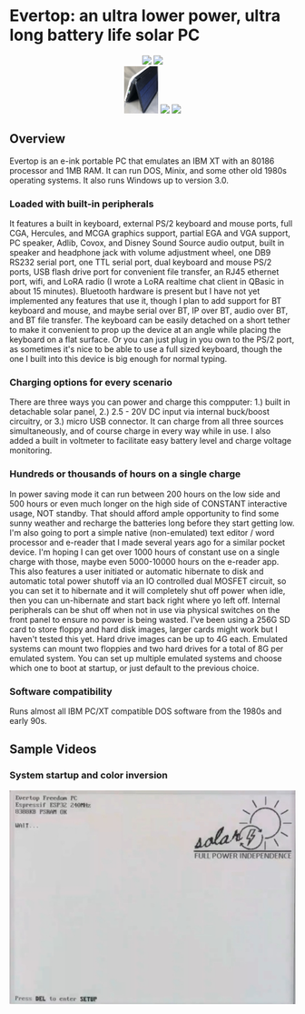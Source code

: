 # Evertop: an ultra lower power, ultra long battery life solar PC

<div align="center">
  <img width = "23%" src="https://github.com/ericjenott/Evertop/blob/main/images/games/testdrive2-1.JPG?raw=true">
  <img width = "16%" src="https://github.com/ericjenott/Evertop/blob/main/images/exterior/standing_angle1.JPG?raw=true">
</div>
<div align="center">
  <img width = "12%" src="https://github.com/ericjenott/Evertop/blob/main/images/exterior/solar_stand1.JPG?raw=true">
  <img width = "14%" src="https://github.com/ericjenott/Evertop/blob/main/images/exterior/keyboard_detached2.JPG?raw=true">
  <img width = "20%" src="https://github.com/ericjenott/Evertop/blob/main/images/exterior/opendevice3.JPG?raw=true">
</div>

## Overview
Evertop is an e-ink portable PC that emulates an IBM XT with an 80186 processor and 1MB RAM. It can run DOS, Minix, and some other old 1980s operating systems.  It also runs Windows up to version 3.0.

### Loaded with built-in peripherals
It features a built in keyboard, external PS/2 keyboard and mouse ports, full CGA, Hercules, and MCGA graphics support, partial EGA and VGA support, PC speaker, Adlib, Covox, and Disney Sound Source audio output, built in speaker and headphone jack with volume adjustment wheel, one DB9 RS232 serial port, one TTL serial port, dual keyboard and mouse PS/2 ports, USB flash drive port for convenient file transfer, an RJ45 ethernet port, wifi, and LoRA radio (I wrote a LoRA realtime chat client in QBasic in about 15 minutes).  Bluetooth hardware is present but I have not yet implemented any features that use it, though I plan to add support for BT keyboard and mouse, and maybe serial over BT, IP over BT, audio over BT, and BT file transfer.  The keyboard can be easily detached on a short tether to make it convenient to prop up the device at an angle while placing the keyboard on a flat surface.  Or you can just plug in you own to the PS/2 port, as sometimes it's nice to be able to use a full sized keyboard, though the one I built into this device is big enough for normal typing.

### Charging options for every scenario
There are three ways you can power and charge this compputer: 1.) built in detachable solar panel, 2.) 2.5 - 20V DC input via internal buck/boost circuitry, or 3.) micro USB connector.  It can charge from all three sources simultaneously, and of course charge in every way while in use.  I also added a built in voltmeter to facilitate easy battery level and charge voltage monitoring.

### Hundreds or thousands of hours on a single charge
In power saving mode it can run between 200 hours on the low side and 500 hours or even much longer on the high side of CONSTANT interactive usage, NOT standby.  That should afford ample opportunity to find some sunny weather and recharge the batteries long before they start getting low.  I'm also going to port a simple native (non-emulated) text editor / word processor and e-reader that I made several years ago for a similar pocket device.  I'm hoping I can get over 1000 hours of constant use on a single charge with those, maybe even 5000-10000 hours on the e-reader app.  This also features a user initiated or automatic hibernate to disk and automatic total power shutoff via an IO controlled dual MOSFET circuit, so you can set it to hibernate and it will completely shut off power when idle, then you can un-hibernate and start back right where yo left off.  Internal peripherals can be shut off when not in use via physical switches on the front panel to ensure no power is being wasted. I've been using a 256G SD card to store floppy and hard disk images, larger cards might work but I haven't tested this yet.  Hard drive images can be up to 4G each.  Emulated systems can mount two floppies and two hard drives for a total of 8G per emulated system.  You can set up multiple emulated systems and choose which one to boot at startup, or just default to the previous choice.

### Software compatibility
Runs almost all IBM PC/XT compatible DOS software from the 1980s and early 90s.


## Sample Videos

### System startup and color inversion
[![System startup](https://github.com/ericjenott/Evertop/blob/main/videos/startup&inversion.jpg?raw=true)](https://github.com/ericjenott/Evertop/raw/refs/heads/main/videos/startup&inversion.mp4)


